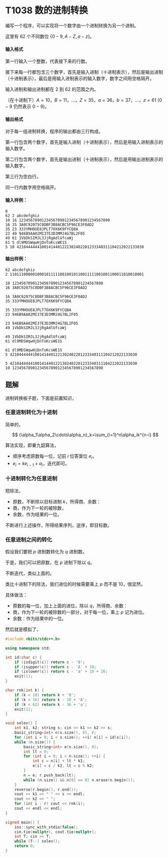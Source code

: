 # T1038 数的进制转换

编写一个程序，可以实现将一个数字由一个进制转换为另一个进制。

这里有 $62$ 个不同数位 $\{0-9,A-Z,a-z\}$。

#### 输入格式

第一行输入一个整数，代表接下来的行数。

接下来每一行都包含三个数字，首先是输入进制（十进制表示），然后是输出进制（十进制表示），最后是用输入进制表示的输入数字，数字之间用空格隔开。

输入进制和输出进制都在 $2$ 到 $62$ 的范围之内。

（在十进制下）$A = 10，B = 11，…，Z = 35，a = 36，b = 37，…，z = 61$ ($0-9$ 仍然表示 $0-9$)。

#### 输出格式

对于每一组进制转换，程序的输出都由三行构成。

第一行包含两个数字，首先是输入进制（十进制表示），然后是用输入进制表示的输入数字。

第二行包含两个数字，首先是输出进制（十进制表示），然后是用输出进制表示的输入数字。

第三行为空白行。

同一行内数字用空格隔开。

#### 输入样例：

```
8
62 2 abcdefghiz
10 16 1234567890123456789012345678901234567890
16 35 3A0C92075C0DBF3B8ACBC5F96CE3F0AD2
35 23 333YMHOUE8JPLT7OX6K9FYCQ8A
23 49 946B9AA02MI37E3D3MMJ4G7BL2F05
49 61 1VbDkSIMJL3JjRgAdlUfcaWj
61 5 dl9MDSWqwHjDnToKcsWE1S
5 10 42104444441001414401221302402201233340311104212022133030
```

#### 输出样例：

```
62 abcdefghiz
2 11011100000100010111110010010110011111001001100011010010001

10 1234567890123456789012345678901234567890
16 3A0C92075C0DBF3B8ACBC5F96CE3F0AD2

16 3A0C92075C0DBF3B8ACBC5F96CE3F0AD2
35 333YMHOUE8JPLT7OX6K9FYCQ8A

35 333YMHOUE8JPLT7OX6K9FYCQ8A
23 946B9AA02MI37E3D3MMJ4G7BL2F05

23 946B9AA02MI37E3D3MMJ4G7BL2F05
49 1VbDkSIMJL3JjRgAdlUfcaWj

49 1VbDkSIMJL3JjRgAdlUfcaWj
61 dl9MDSWqwHjDnToKcsWE1S

61 dl9MDSWqwHjDnToKcsWE1S
5 42104444441001414401221302402201233340311104212022133030

5 42104444441001414401221302402201233340311104212022133030
10 1234567890123456789012345678901234567890
```

## 题解

进制转换板子题，下面是前置知识，

### 任意进制转化为十进制

简单的，

$$
(\alpha_1\alpha_2\cdots\alpha_n)_k=\sum_{i=1}^n\alpha_ik^{n-i}
$$

算法实现，即秦九韶算法，

+ 顺序考虑原数每一位，记前 $i$ 位答案位 $e_i$，
+ $e_i=ke_{i-1}+\alpha_i$，迭代即可。

### 十进制转化为任意进制

短除法，

+ 原数，不断除以目标进制 $k$，所得商、余数：
+ 商，作为下一轮的被除数，
+ 余数，作为结果的一位。

不断进行上述操作，所得结果序列，逆序，即目标数。

### 任意进制之间的转化

假设我们要把 $p$ 进制数转化为 $q$ 进制数。

于是，我们可以把原数，在 $p$ 进制下除以 $q$。

不断迭代，类似上面的。

类比十进制下的除法，我们进位的时候需要乘上 $p$ 而不是 $10$，很显然。

具体做法：

+ 原数的每一位，加上上面的进位，除以 $q$，所得商、余数：
+ 商，作为下一轮的被除数的一部分，对于每一位，乘上 $p$ 记为进位。
+ 余数：作为结果中的一位。

然后就是模拟了，

```cpp
#include <bits/stdc++.h>

using namespace std;

int id(char c) {
	if (isdigit(c)) return c - '0';
	if (isupper(c)) return c - 'A' + 10;
	if (islower(c)) return c - 'a' + 10 + 26;
	exit(1);
}

char rnk(int k) {
	if (k < 10) return k + '0';
	if (k < 36) return k - 10 + 'A';
	if (k < 62) return k - 36 + 'a';
	exit(1);
}

void solev() {
	int k1, k2; string s; cin >> k1 >> k2 >> s;
	basic_string<int> n(s.size(), 0), r;
	for (int i = 0; i < s.size(); ++i) n[i] = id(s[i]);
	while (n.size()) {
		basic_string<int> e(n.size(), 0);
		int lt = 0;
		for (int i = 0; i < n.size(); ++i) {
			int c = n[i] + lt * k1;
			e[i] = c / k2, lt = c % k2;
		}
		n = e; r.push_back(lt);
		while (n.size() && n[0] == 0) n.erase(n.begin());
	}
	reverse(r.begin(), r.end());
	cout << k1 << " " << s << endl;
	cout << k2 << " ";
	for (int i : r) cout << rnk(i);
	cout << endl << endl;
}

signed main() {
	ios::sync_with_stdio(false);
	cin.tie(nullptr), cout.tie(nullptr);
	int T; cin >> T;
	while (T--) solev();
	return 0;
}
```